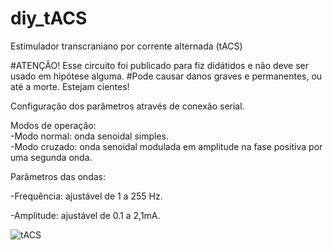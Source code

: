 # diy_tACS
Estimulador transcraniano por corrente alternada (tACS)

#ATENÇÃO!
Esse circuito foi publicado para fiz didátidos e não deve ser usado em hipótese alguma.
#Pode causar danos graves e permanentes, ou até a morte.
Estejam cientes!

Configuração dos parâmetros através de conexão serial.

Modos de operação:  
-Modo normal: onda senoidal simples.  
-Modo cruzado: onda senoidal modulada em amplitude na fase positiva por uma segunda onda.  

Parâmetros das ondas:

-Frequência: ajustável de 1 a 255 Hz.

-Amplitude: ajustável de 0.1 a 2,1mA.  

![tACS](https://github.com/luizquizo/diy_tACS/assets/151285589/28c5dd92-5b19-4453-b453-07891d2b2e3a)
  
